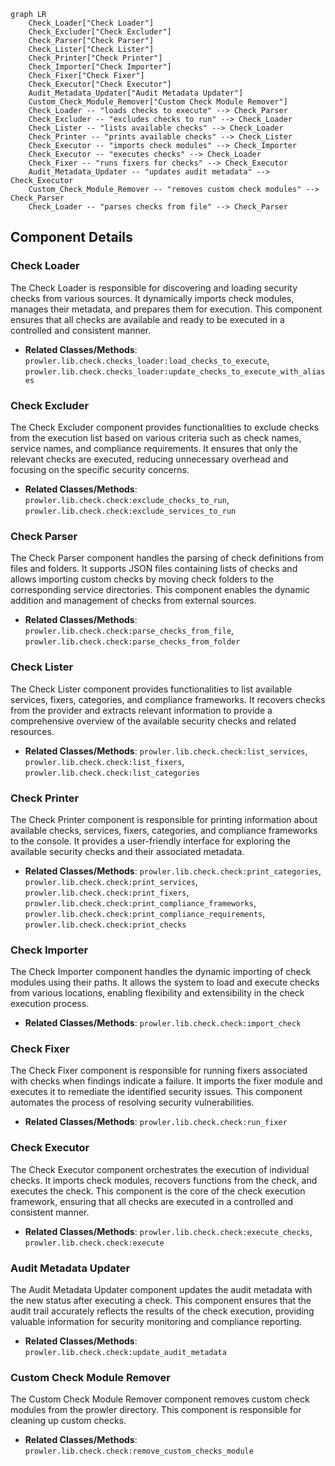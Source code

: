```mermaid
graph LR
    Check_Loader["Check Loader"]
    Check_Excluder["Check Excluder"]
    Check_Parser["Check Parser"]
    Check_Lister["Check Lister"]
    Check_Printer["Check Printer"]
    Check_Importer["Check Importer"]
    Check_Fixer["Check Fixer"]
    Check_Executor["Check Executor"]
    Audit_Metadata_Updater["Audit Metadata Updater"]
    Custom_Check_Module_Remover["Custom Check Module Remover"]
    Check_Loader -- "loads checks to execute" --> Check_Parser
    Check_Excluder -- "excludes checks to run" --> Check_Loader
    Check_Lister -- "lists available checks" --> Check_Loader
    Check_Printer -- "prints available checks" --> Check_Lister
    Check_Executor -- "imports check modules" --> Check_Importer
    Check_Executor -- "executes checks" --> Check_Loader
    Check_Fixer -- "runs fixers for checks" --> Check_Executor
    Audit_Metadata_Updater -- "updates audit metadata" --> Check_Executor
    Custom_Check_Module_Remover -- "removes custom check modules" --> Check_Parser
    Check_Loader -- "parses checks from file" --> Check_Parser
```

## Component Details

### Check Loader
The Check Loader is responsible for discovering and loading security checks from various sources. It dynamically imports check modules, manages their metadata, and prepares them for execution. This component ensures that all checks are available and ready to be executed in a controlled and consistent manner.
- **Related Classes/Methods**: `prowler.lib.check.checks_loader:load_checks_to_execute`, `prowler.lib.check.checks_loader:update_checks_to_execute_with_aliases`

### Check Excluder
The Check Excluder component provides functionalities to exclude checks from the execution list based on various criteria such as check names, service names, and compliance requirements. It ensures that only the relevant checks are executed, reducing unnecessary overhead and focusing on the specific security concerns.
- **Related Classes/Methods**: `prowler.lib.check.check:exclude_checks_to_run`, `prowler.lib.check.check:exclude_services_to_run`

### Check Parser
The Check Parser component handles the parsing of check definitions from files and folders. It supports JSON files containing lists of checks and allows importing custom checks by moving check folders to the corresponding service directories. This component enables the dynamic addition and management of checks from external sources.
- **Related Classes/Methods**: `prowler.lib.check.check:parse_checks_from_file`, `prowler.lib.check.check:parse_checks_from_folder`

### Check Lister
The Check Lister component provides functionalities to list available services, fixers, categories, and compliance frameworks. It recovers checks from the provider and extracts relevant information to provide a comprehensive overview of the available security checks and related resources.
- **Related Classes/Methods**: `prowler.lib.check.check:list_services`, `prowler.lib.check.check:list_fixers`, `prowler.lib.check.check:list_categories`

### Check Printer
The Check Printer component is responsible for printing information about available checks, services, fixers, categories, and compliance frameworks to the console. It provides a user-friendly interface for exploring the available security checks and their associated metadata.
- **Related Classes/Methods**: `prowler.lib.check.check:print_categories`, `prowler.lib.check.check:print_services`, `prowler.lib.check.check:print_fixers`, `prowler.lib.check.check:print_compliance_frameworks`, `prowler.lib.check.check:print_compliance_requirements`, `prowler.lib.check.check:print_checks`

### Check Importer
The Check Importer component handles the dynamic importing of check modules using their paths. It allows the system to load and execute checks from various locations, enabling flexibility and extensibility in the check execution process.
- **Related Classes/Methods**: `prowler.lib.check.check:import_check`

### Check Fixer
The Check Fixer component is responsible for running fixers associated with checks when findings indicate a failure. It imports the fixer module and executes it to remediate the identified security issues. This component automates the process of resolving security vulnerabilities.
- **Related Classes/Methods**: `prowler.lib.check.check:run_fixer`

### Check Executor
The Check Executor component orchestrates the execution of individual checks. It imports check modules, recovers functions from the check, and executes the check. This component is the core of the check execution framework, ensuring that all checks are executed in a controlled and consistent manner.
- **Related Classes/Methods**: `prowler.lib.check.check:execute_checks`, `prowler.lib.check.check:execute`

### Audit Metadata Updater
The Audit Metadata Updater component updates the audit metadata with the new status after executing a check. This component ensures that the audit trail accurately reflects the results of the check execution, providing valuable information for security monitoring and compliance reporting.
- **Related Classes/Methods**: `prowler.lib.check.check:update_audit_metadata`

### Custom Check Module Remover
The Custom Check Module Remover component removes custom check modules from the prowler directory. This component is responsible for cleaning up custom checks.
- **Related Classes/Methods**: `prowler.lib.check.check:remove_custom_checks_module`
